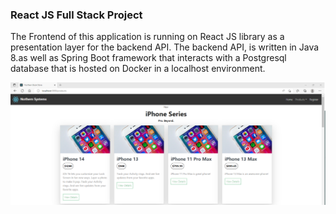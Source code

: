 ### React JS Full Stack Project

The Frontend of this application is running on React JS library as a presentation layer for the backend API. The backend API, is written in Java 8.as well as Spring Boot framework that interacts with a Postgresql database that is hosted on Docker in a localhost environment.



 ![React - FrontEnd snapshot](https://github.com/MahmoudAhmadOsman/spring-boot-react/blob/master/frontend/public/assets/images/frontend-image.png)
